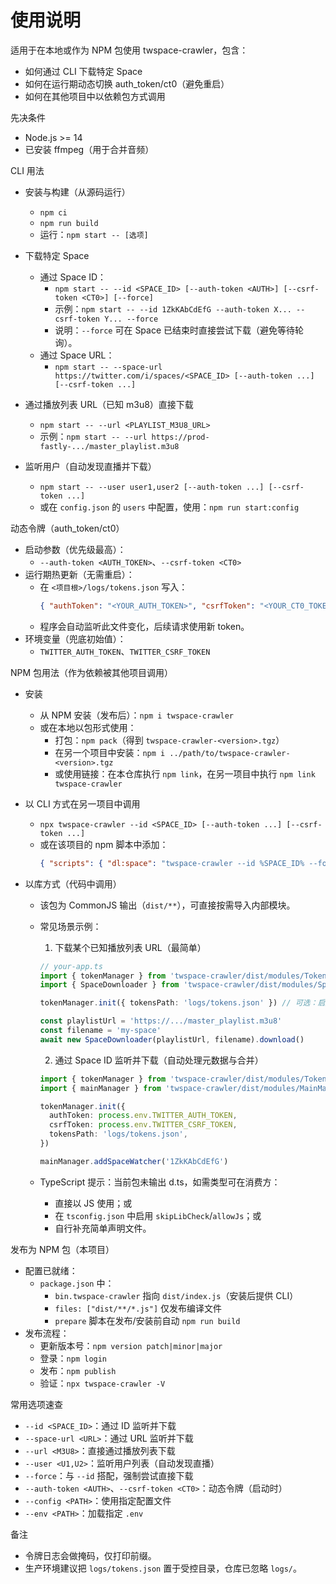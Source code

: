 # 使用说明

适用于在本地或作为 NPM 包使用 twspace-crawler，包含：
- 如何通过 CLI 下载特定 Space
- 如何在运行期动态切换 auth_token/ct0（避免重启）
- 如何在其他项目中以依赖包方式调用

先决条件
- Node.js >= 14
- 已安装 ffmpeg（用于合并音频）

CLI 用法
- 安装与构建（从源码运行）
  - `npm ci`
  - `npm run build`
  - 运行：`npm start -- [选项]`

- 下载特定 Space
  - 通过 Space ID：
    - `npm start -- --id <SPACE_ID> [--auth-token <AUTH>] [--csrf-token <CT0>] [--force]`
    - 示例：`npm start -- --id 1ZkKAbCdEfG --auth-token X... --csrf-token Y... --force`
    - 说明：`--force` 可在 Space 已结束时直接尝试下载（避免等待轮询）。
  - 通过 Space URL：
    - `npm start -- --space-url https://twitter.com/i/spaces/<SPACE_ID> [--auth-token ...] [--csrf-token ...]`

- 通过播放列表 URL（已知 m3u8）直接下载
  - `npm start -- --url <PLAYLIST_M3U8_URL>`
  - 示例：`npm start -- --url https://prod-fastly-.../master_playlist.m3u8`

- 监听用户（自动发现直播并下载）
  - `npm start -- --user user1,user2 [--auth-token ...] [--csrf-token ...]`
  - 或在 `config.json` 的 `users` 中配置，使用：`npm run start:config`

动态令牌（auth_token/ct0）
- 启动参数（优先级最高）：
  - `--auth-token <AUTH_TOKEN>`、`--csrf-token <CT0>`
- 运行期热更新（无需重启）：
  - 在 `<项目根>/logs/tokens.json` 写入：
    ```json
    { "authToken": "<YOUR_AUTH_TOKEN>", "csrfToken": "<YOUR_CT0_TOKEN>" }
    ```
  - 程序会自动监听此文件变化，后续请求使用新 token。
- 环境变量（兜底初始值）：
  - `TWITTER_AUTH_TOKEN`、`TWITTER_CSRF_TOKEN`

NPM 包用法（作为依赖被其他项目调用）
- 安装
  - 从 NPM 安装（发布后）：`npm i twspace-crawler`
  - 或在本地以包形式使用：
    - 打包：`npm pack`（得到 `twspace-crawler-<version>.tgz`）
    - 在另一个项目中安装：`npm i ../path/to/twspace-crawler-<version>.tgz`
    - 或使用链接：在本仓库执行 `npm link`，在另一项目中执行 `npm link twspace-crawler`

- 以 CLI 方式在另一项目中调用
  - `npx twspace-crawler --id <SPACE_ID> [--auth-token ...] [--csrf-token ...]`
  - 或在该项目的 npm 脚本中添加：
    ```json
    { "scripts": { "dl:space": "twspace-crawler --id %SPACE_ID% --force" } }
    ```

- 以库方式（代码中调用）
  - 该包为 CommonJS 输出（`dist/**`），可直接按需导入内部模块。
  - 常见场景示例：
    1) 下载某个已知播放列表 URL（最简单）
    ```ts
    // your-app.ts
    import { tokenManager } from 'twspace-crawler/dist/modules/TokenManager'
    import { SpaceDownloader } from 'twspace-crawler/dist/modules/SpaceDownloader'

    tokenManager.init({ tokensPath: 'logs/tokens.json' }) // 可选：启用热更新

    const playlistUrl = 'https://.../master_playlist.m3u8'
    const filename = 'my-space'
    await new SpaceDownloader(playlistUrl, filename).download()
    ```

    2) 通过 Space ID 监听并下载（自动处理元数据与合并）
    ```ts
    import { tokenManager } from 'twspace-crawler/dist/modules/TokenManager'
    import { mainManager } from 'twspace-crawler/dist/modules/MainManager'

    tokenManager.init({
      authToken: process.env.TWITTER_AUTH_TOKEN,
      csrfToken: process.env.TWITTER_CSRF_TOKEN,
      tokensPath: 'logs/tokens.json',
    })

    mainManager.addSpaceWatcher('1ZkKAbCdEfG')
    ```

  - TypeScript 提示：当前包未输出 d.ts，如需类型可在消费方：
    - 直接以 JS 使用；或
    - 在 `tsconfig.json` 中启用 `skipLibCheck`/`allowJs`；或
    - 自行补充简单声明文件。

发布为 NPM 包（本项目）
- 配置已就绪：
  - `package.json` 中：
    - `bin.twspace-crawler` 指向 `dist/index.js`（安装后提供 CLI）
    - `files: ["dist/**/*.js"]` 仅发布编译文件
    - `prepare` 脚本在发布/安装前自动 `npm run build`
- 发布流程：
  - 更新版本号：`npm version patch|minor|major`
  - 登录：`npm login`
  - 发布：`npm publish`
  - 验证：`npx twspace-crawler -V`

常用选项速查
- `--id <SPACE_ID>`：通过 ID 监听并下载
- `--space-url <URL>`：通过 URL 监听并下载
- `--url <M3U8>`：直接通过播放列表下载
- `--user <U1,U2>`：监听用户列表（自动发现直播）
- `--force`：与 `--id` 搭配，强制尝试直接下载
- `--auth-token <AUTH>`、`--csrf-token <CT0>`：动态令牌（启动时）
- `--config <PATH>`：使用指定配置文件
- `--env <PATH>`：加载指定 `.env`

备注
- 令牌日志会做掩码，仅打印前缀。
- 生产环境建议把 `logs/tokens.json` 置于受控目录，仓库已忽略 `logs/`。

